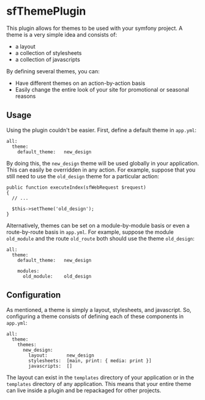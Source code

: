 sfThemePlugin
=============

This plugin allows for themes to be used with your symfony project. A
theme is a very simple idea and consists of:

 * a layout
 * a collection of stylesheets
 * a collection of javascripts

By defining several themes, you can:

 * Have different themes on an action-by-action basis
 * Easily change the entire look of your site for promotional or seasonal reasons

Usage
-----

Using the plugin couldn't be easier. First, define a default theme in
`app.yml`:

    all:
      theme:
        default_theme:   new_design

By doing this, the `new_design` theme will be used globally in your application.
This can easily be overridden in any action. For example, suppose that you
still need to use the `old_design` theme for a particular action:

    public function executeIndex(sfWebRequest $request)
    {
      // ...
      
      $this->setTheme('old_design');
    }

Alternatively, themes can be set on a module-by-module basis or even
a route-by-route basis in `app.yml`. For example, suppose the module
`old_module` and the route `old_route` both should use the theme `old_design`:

    all:
      theme:
        default_theme:   new_design

        modules:
          old_module:    old_design

Configuration
-------------

As mentioned, a theme is simply a layout, stylesheets, and javascript. So,
configuring a theme consists of defining each of these components in `app.yml`:

    all:
      theme:
        themes:
          new_design:
            layout:       new_design
            stylesheets:  [main, print: { media: print }]
            javascripts:  []

The layout can exist in the `templates` directory of your application or in
the `templates` directory of any application. This means that your entire
theme can live inside a plugin and be repackaged for other projects.

